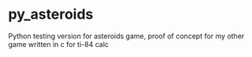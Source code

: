 # py_asteroids
Python testing version for asteroids game, proof of concept for my other game written in c for ti-84 calc
